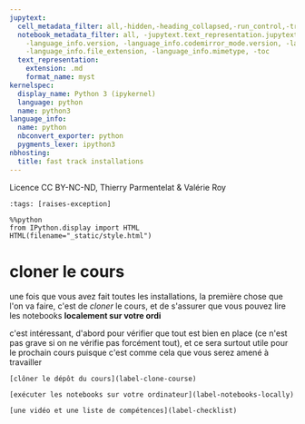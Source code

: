 ```yaml
---
jupytext:
  cell_metadata_filter: all,-hidden,-heading_collapsed,-run_control,-trusted
  notebook_metadata_filter: all, -jupytext.text_representation.jupytext_version, -jupytext.text_representation.format_version,
    -language_info.version, -language_info.codemirror_mode.version, -language_info.codemirror_mode,
    -language_info.file_extension, -language_info.mimetype, -toc
  text_representation:
    extension: .md
    format_name: myst
kernelspec:
  display_name: Python 3 (ipykernel)
  language: python
  name: python3
language_info:
  name: python
  nbconvert_exporter: python
  pygments_lexer: ipython3
nbhosting:
  title: fast track installations
---
```


Licence CC BY-NC-ND, Thierry Parmentelat & Valérie Roy

```{code-cell} ipython3
:tags: [raises-exception]

%%python
from IPython.display import HTML
HTML(filename="_static/style.html")
```

# cloner le cours

une fois que vous avez fait toutes les installations, la première chose que l'on va faire, c'est de *cloner* le cours, et de s'assurer que vous pouvez lire les notebooks **localement sur votre ordi**

c'est intéressant, d'abord pour vérifier que tout est bien en place (ce n'est pas grave si on ne vérifie pas forcément tout), et ce sera surtout utile pour le prochain cours puisque c'est comme cela que vous serez amené à travailler

````{admonition} cloner le dépôt du cours
[clôner le dépôt du cours](label-clone-course)
````

````{admonition} ouvrir les notebooks sur votre ordi
[exécuter les notebooks sur votre ordinateur](label-notebooks-locally)
````

````{admonition} la checklist
[une vidéo et une liste de compétences](label-checklist)
````
